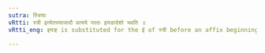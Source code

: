 ```yaml
---
sutra: स्त्रियाः
vRtti: स्त्री इत्येतस्याजादौ प्रत्यये परतः इयङादेशो भवति ॥
vRtti_eng: इयङ् is substituted for the ई of स्त्री before an affix beginning with a vowel.

---
```

